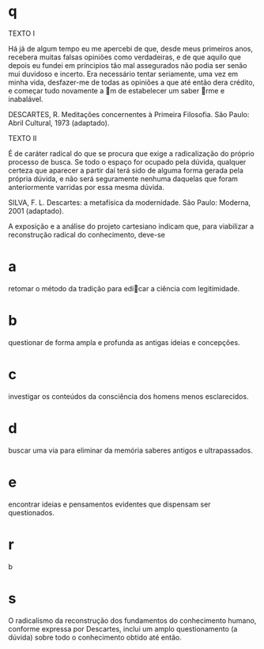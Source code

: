 # q
TEXTO I

Há já de algum tempo eu me apercebi de que, desde meus primeiros anos, recebera muitas falsas opiniões como verdadeiras, e de que aquilo que depois eu fundei em príncipios tão mal assegurados não podia ser senão mui duvidoso e incerto. Era necessário tentar seriamente, uma vez em minha vida, desfazer-me de todas as opiniões a que até então dera crédito, e começar tudo novamente a m de estabelecer um saber rme e inabalável.

DESCARTES, R. Meditações concernentes à Primeira Filosofia. São Paulo: Abril Cultural, 1973 (adaptado).

TEXTO II

É de caráter radical do que se procura que exige a radicalização do próprio processo de busca. Se todo o espaço for ocupado pela dúvida, qualquer certeza que aparecer a partir daí terá sido de alguma forma gerada pela própria dúvida, e não será seguramente nenhuma daquelas que foram anteriormente varridas por essa mesma dúvida.

SILVA, F. L. Descartes: a metafísica da modernidade. São Paulo: Moderna, 2001 (adaptado).

A exposição e a análise do projeto cartesiano indicam que, para viabilizar a reconstrução radical do conhecimento, deve-se

# a
retomar o método da tradição para edicar a ciência com legitimidade.

# b
questionar de forma ampla e profunda as antigas ideias e concepções.

# c
investigar os conteúdos da consciência dos homens menos esclarecidos.

# d
buscar uma via para eliminar da memória saberes antigos e ultrapassados.

# e
encontrar ideias e pensamentos evidentes que dispensam ser questionados.

# r
b

# s
O radicalismo da reconstrução dos fundamentos do conhecimento humano, conforme expressa por Descartes, inclui um amplo questionamento (a dúvida) sobre todo o conhecimento obtido até então.
